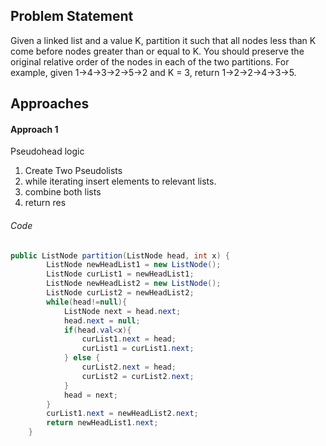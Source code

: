 ## Problem Statement
Given a linked list and a value K, partition it such that all nodes less than K come before nodes greater than or equal to K. You should preserve the original relative order of the nodes in each of the two partitions. For example, given 1->4->3->2->5->2 and K = 3, return 1->2->2->4->3->5.

## Approaches
#### Approach 1
Pseudohead logic
1) Create Two Pseudolists
2) while iterating insert elements to relevant lists.
3) combine both lists
4) return res

###### Code
```java
public ListNode partition(ListNode head, int x) {
        ListNode newHeadList1 = new ListNode();
        ListNode curList1 = newHeadList1;
        ListNode newHeadList2 = new ListNode();
        ListNode curList2 = newHeadList2;
        while(head!=null){
            ListNode next = head.next;
            head.next = null;
            if(head.val<x){
                curList1.next = head;
                curList1 = curList1.next;
            } else {
                curList2.next = head;
                curList2 = curList2.next;
            }
            head = next;
        }
        curList1.next = newHeadList2.next;
        return newHeadList1.next;
    }
```